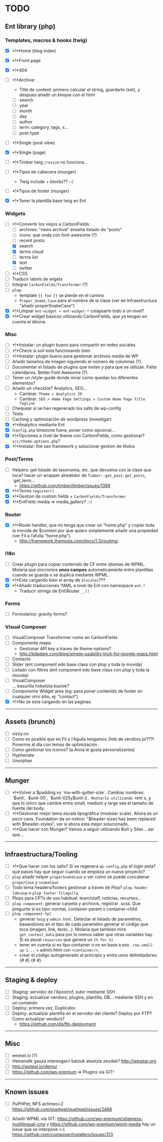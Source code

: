 # TODO

## Ent library (php)
### Templates, macros & hooks (twig)
- [X] *!*Home (blog index)
- [X] *!*Front page
- [X] *!*404
- [ ] *!*Archive:
    - Title de content: primero calcular el string, guardarlo (set), y despues añadir un bloque con el html
    - [ ] search
    - [ ] year
    - [ ] month
    - [ ] day
    - [ ] author
    - [ ] term: category, tags, x…
    - [ ] post-type
- [ ] *!*Single (post view)
- [X] *!*Single (page)

- [ ] *!*Timber twig `|resize` no funciona…
- [ ] *!*Tipos de cabecera (munger)
    - Twig include + blocks?? :-/
- [ ] *!*Tipos de footer (munger)
- [X] *!*Tener la plantilla base twig en Ent

### Widgets
- [ ] *!*Convertir los viejos a CarbonFields:
    - [ ] archives: "news archive" enseña listado de "posts"
    - [ ] icons: que onda con font-awesome (?)
    - [ ] recent posts
    - [X] search
    - [X] terms cloud
    - [ ] terms list
    - [X] text
    - [ ] twitter
- [ ] *!*CSS
- [ ] Traducir labels de wigets
- [ ] Integrar `CarbonFields/Transformer` (?)
- [ ] `plop`:
    - template `{{ foo }}` se pierde en el camino
    - `Proper_Snake_Case` para el nombre de la clase (ver en Infraestructura "añadir properSnakeCase")
- [X] *!*Limpiar `ent-widget > ent-widget-*` colapsarlo todo a un nivel?
- [X] *!*Crear widget básicos utilizando CarbonFields, que ya tengan en cuenta el idioma

### Misc
- [ ] *!*Instalar: un plugin bueno para compartir en redes sociales
- [ ] *!*Check si soil esta funcionando bien
- [ ] *!*Instalar: plugin bueno para gestionar archivos media de WP
- [ ] Añadir tamaños de imagen siguiendo el número de columnas (?).
- [ ] Documentar el listado de plugins que molan y para que se utilizan. Falta: calendarios. Better Font Awesome (?).
- [ ] Tener un /style-guide donde mirar como quedan los diferentes elementos?
- [ ] Añadir un checklist? Analytics, SEO…
    - Cambiar: `Theme > Analytics ID`
    - Cambiar: `SEO > Home Page Settings > Custom Home Page Title Tagline`
- [ ] Chequear si se han regenerado los salts de wp-config
- [ ] Tests
- [ ] Caching y optimización de wordpress (investigar)
- [X] *!*Analytics mediante Ent
- [X] *!*`config.php` timezone fuera, poner como opcional…
- [X] *!*Opciones a nivel de theme con CarbonFields, como gestionar? `src/theme-options.php`?
- [X] *!*Instalar: the seo framework y solucionar gestion de títulos

### Post/Terms
- [ ] Helpers: get listado de taxonomia, etc. que devuelva con la clase que toca? hacer un wrapper alrededor de `Timber::get_post`, `get_posts`, `get_term…
    - https://github.com/timber/timber/issues/1399
- [X] *!*Terms `register()`
- [X] *!*Gestion de custom fields + `CarbonFields/Transformer`
- [X] *!*EntField::media => media_gallery? :-/

### Router
- [X] *!*Route handler, que no tenga que crear un “home.php” y copiar toda la movida de $context por que quiero simplemente añadir una propiedad (ver Fil a l’afulla “home.php”).
    - http://framework.themosis.com/docs/1.3/routing/

### i18n
- [ ] Crear plugin para copiar contenido de CF entre idiomas de WPML. Molaria que sincronice **unos campos** automaticamente entre plantillas cuando se guarda o se duplica mediante WPML.
- [X] *!*Esta cargando bien el array de `$locales`???
- [X] *!*Añadir traducciones YAML a nivel de Ent con namespace `ent.*`
    - Traducir strings de Ent\Router `__()`

### Forms
- [ ] Formularios: gravity forms?

### Visual Composer
- [ ] VisualComposer Transformer como en CarbonFields
- [ ] Componente mapa:
    - Gestionar API key a traves de theme-options?
    - http://bdadam.com/blog/simple-usability-trick-for-google-maps.html
- [ ] Contacto
- [ ] Slider (ent component edo base class con plop y toda la movida)
- [ ] Listado con filtros (ent component edo base class con plop y toda la movida)
- [ ] VisualComposer <section><section class="image-intro">... basurilla hobetzia baziok?
- [ ] Componente Widget area (eg: para poner contenido de footer en cualquier otro sitio, ej: “contact”)
- [X] *!*No se esta cargando en las páginas.

---

## Assets (brunch)
- [ ] sizzy.co
- [ ] Como es posible que en Fil a l'Agulla tengamos 3mb de vendors.js!???! Ponerme al día con temas de optimización.
- [ ] Como gestionar los iconos? (a Anna le gusta personalizarlos)
- [ ] Hyphenate
- [ ] Unorphan

---

## Munger
- [ ] *!*Volver a $padding vs `mu-with-gutter-size`. Cambiar nombres: `$unit`, `$unit-05`, `$unit-025` y `$unit-2`. Montarlo utilizando `rem`s, y que lo único que cambie entre small, medium y large sea el tamaño de fuente del body.
- [ ] *!*Gestionar mejor tema escala tipográfica (modular scale). Ahora es un poco caos. Foundation da un notice: "$header-sizes has been replaced with $header-styles", ver si ahora esta mejor solucionado.
- [ ] *!*Que hacer con Munger? Vamos a seguir utilizando Bolt y Silex… asi que…

---

## Infraestructura/Tooling
- [ ] *!*Que hacer con los salts? Si se regenera `wp-config.php` el login peta? que pasos hay que seguir cuando se empieza un nuevo proyecto?
- [ ] `plop` añadir helper `properSnakeCase` o ver como se puede concatenar `properCase` y `snakeCase`
- [ ] Todo tema headers/footers gestionar a traves de Plop? `plop header labcoop` o `plop footer filagulla`
- [ ] Plops para CPTs de uso habitual: team/staff, noticias, recursos…
- [ ] `plop component`: generar carpeta y archivos, registrar .scss. Que pregunte si es tipo: normal, container-parent o container-child.
- [ ] `plop component-tpl`
    - generar `twig` y `admin.html`. Detectar el listado de parametros, basandonos en el tipo de cada parametro generar el código que toca (imagen, link, texto…). Molaria que tambien mire `get_context_data` para por lo menos saber que otras variables hay. Si es plural `resources` que genere un `{% for %}`
    - tener en cuenta si es tipo container o no en base a eso `.row.small-up-1...` + admin.html con `<container/>`,
    - crear el código autogenerado al principio y entre unos delimitadores:
    {# <page-fields-cheatsheet> #}
    {# </page-fields-cheatsheet> #}

---

## Staging & deploy
- [ ] Staging: servidor de l'Apostrof, subir mediante SSH
- [ ] Staging: actualizar vendors, plugins, plantilla, DB… mediante SSH y en un comando
- [ ] Deploy: primera vez, Duplicator.
- [ ] Deploy: actualizar plantilla en el servidor del cliente? Deploy por FTP? Como actualizar vendors?
    - https://github.com/dg/ftp-deployment

---

## Misc
- [ ] emmet.io (?)
- [ ] Hemendik gauza interesgarri batzuk ateatzia zeudek? http://wpgear.org 
- [ ] http://wptest.io/demo/
- [ ] https://github.com/wp-premium => Plugins via GIT!

---

## Known issues
- [ ] PuPHPet, NFS actimeo=2 https://github.com/puphpet/puphpet/issues/2466
- [ ] Añadir WPML via GIT: https://github.com/wp-premium/sitepress-multilingual-cms y https://github.com/wp-premium/wpml-media hay un issue que se interpone >:( https://github.com/composer/installers/issues/313

